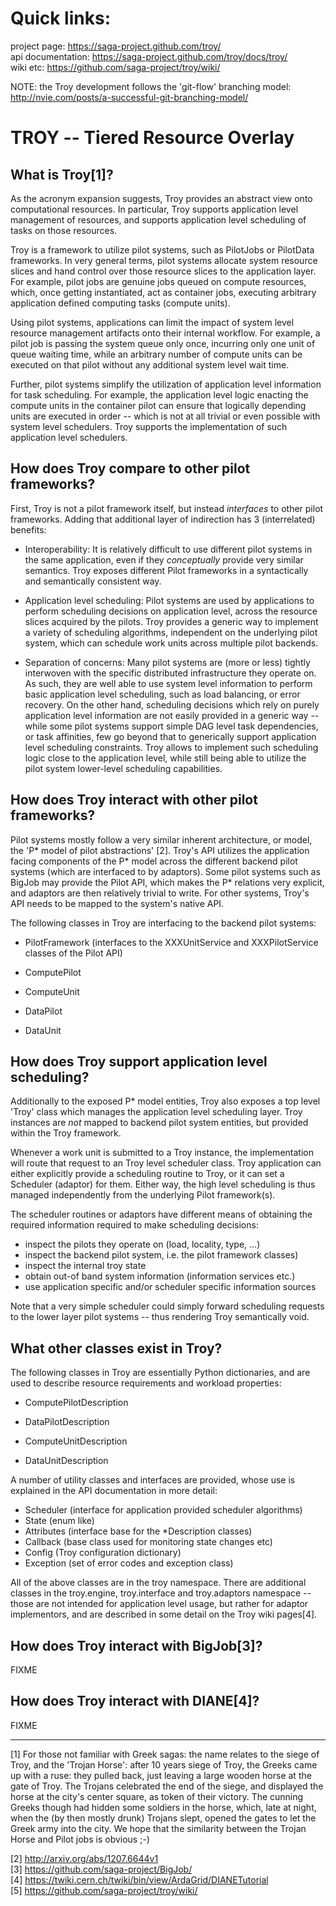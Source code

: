 
Quick links:
============

  project page:       https://saga-project.github.com/troy/                 <br>
  api documentation:  https://saga-project.github.com/troy/docs/troy/       <br>
  wiki etc:           https://github.com/saga-project/troy/wiki/            <br>


NOTE: the Troy development follows the 'git-flow' branching model:
http://nvie.com/posts/a-successful-git-branching-model/



TROY -- Tiered Resource Overlay 
================================================================================

What is Troy[1]?
--------------------------------------------------------------------------------

 As the acronym expansion suggests, Troy provides an abstract view onto
 computational resources.  In particular, Troy supports application level
 management of resources, and supports application level scheduling of tasks on
 those resources.

 Troy is a framework to utilize pilot systems, such as PilotJobs or PilotData
 frameworks.  In very general terms, pilot systems allocate system resource
 slices and hand control over those resource slices to the application layer.
 For example, pilot jobs are genuine jobs queued on compute resources, which,
 once getting instantiated, act as container jobs, executing arbitrary
 application defined computing tasks (compute units).

 Using pilot systems, applications can limit the impact of system level resource
 management artifacts onto their internal workflow.  For example, a pilot job is
 passing the system queue only once, incurring only one unit of queue waiting
 time, while an arbitrary number of compute units can be executed on that pilot
 without any additional system level wait time.  

 Further, pilot systems simplify the utilization of application level
 information for task scheduling.  For example, the application level logic
 enacting the compute units in the container pilot can ensure that logically
 depending units are executed in order -- which is not at all trivial or even
 possible with system level schedulers.  Troy supports the implementation of
 such application level schedulers.


How does Troy compare to other pilot frameworks?
--------------------------------------------------------------------------------

 First, Troy is not a pilot framework itself, but instead *interfaces* to other
 pilot frameworks.  Adding that additional layer of indirection has
 3 (interrelated) benefits:

  * Interoperability:
    It is relatively difficult to use different pilot systems in the same
    application, even if they *conceptually* provide very similar semantics.
    Troy exposes different Pilot frameworks in a syntactically and semantically
    consistent way.

  * Application level scheduling:
    Pilot systems are used by applications to perform scheduling decisions on
    application level, across the resource slices acquired by the pilots.  Troy
    provides a generic way to implement a variety of scheduling algorithms,
    independent on the underlying pilot system, which can schedule work units
    across multiple pilot backends.

  * Separation of concerns:
    Many pilot systems are (more or less) tightly interwoven with the specific
    distributed infrastructure they operate on.  As such, they are well able to
    use system level information to perform basic application level scheduling,
    such as load balancing, or error recovery.  On the other hand, scheduling
    decisions which rely on purely application level information are not easily
    provided in a generic way -- while some pilot systems support simple DAG
    level task dependencies, or task affinities, few go beyond that to
    generically support application level scheduling constraints.  Troy allows
    to implement such scheduling logic close to the application level, while
    still being able to utilize the pilot system lower-level scheduling
    capabilities.


How does Troy interact with other pilot frameworks?
--------------------------------------------------------------------------------

 Pilot systems mostly follow a very similar inherent architecture, or model, the
 'P* model of pilot abstractions' [2].  Troy's API utilizes the application
 facing components of the P* model across the different backend pilot systems
 (which are interfaced to by adaptors).  Some pilot systems such as BigJob may
 provide the Pilot API, which makes the P* relations very explicit, and adaptors
 are then relatively trivial to write.  For other systems, Troy's API needs to
 be mapped to the system's native API.

 The following classes in Troy are interfacing to the backend pilot systems:

   * PilotFramework (interfaces to the XXXUnitService and XXXPilotService classes of
     the Pilot API)
  
   * ComputePilot
   * ComputeUnit

   * DataPilot
   * DataUnit


How does Troy support application level scheduling?
--------------------------------------------------------------------------------

 Additionally to the exposed P* model entities, Troy also exposes a top level
 'Troy' class which manages  the application level scheduling layer.  Troy
 instances  are *not* mapped to backend pilot system entities, but provided
 within the Troy framework.
 
 Whenever a work unit is submitted to a Troy instance, the implementation will
 route that request to an Troy level scheduler class.  Troy application can
 either explicitly provide a scheduling routine to Troy, or it can set
 a Scheduler (adaptor) for them.  Either way, the high level scheduling is thus
 managed independently from the underlying Pilot framework(s).
 
 The scheduler routines or adaptors have different means of obtaining the
 required information required to make scheduling decisions:

   * inspect the pilots they operate on (load, locality, type, ...)
   * inspect the backend pilot system, i.e. the pilot framework classes)
   * inspect the internal troy state
   * obtain out-of band system information (information services etc.)
   * use application specific and/or scheduler specific information sources

 Note that a very simple scheduler could simply forward scheduling requests to
 the lower layer pilot systems -- thus rendering Troy semantically void.



What other classes exist in Troy?
--------------------------------------------------------------------------------

 The following classes in Troy are essentially Python dictionaries, and are used
 to describe resource requirements and workload properties:

   * ComputePilotDescription
   * DataPilotDescription

   * ComputeUnitDescription
   * DataUnitDescription
  
 A number of utility classes and interfaces are provided, whose use is explained
 in the API documentation in more detail:

   * Scheduler  (interface for application provided scheduler algorithms)
   * State      (enum like)
   * Attributes (interface base for the *Description classes)
   * Callback   (base class used for monitoring state changes etc)
   * Config     (Troy configuration dictionary)
   * Exception  (set of error codes and exception class)
   
 All of the above classes are in the troy namespace.  There are additional
 classes in the troy.engine, troy.interface and troy.adaptors namespace -- those
 are not intended for application level usage, but rather for adaptor
 implementors, and are described in some detail on the Troy wiki pages[4].


How does Troy interact with BigJob[3]?
--------------------------------------------------------------------------------

 FIXME


How does Troy interact with DIANE[4]?
--------------------------------------------------------------------------------

 FIXME





--------------------------------------------------------------------------------

[1] For those not familiar with Greek sagas: the name relates to the siege of
    Troy, and the 'Trojan Horse': after 10 years siege of Troy, the Greeks came
    up with a ruse: they pulled back, just leaving a large wooden horse at the
    gate of Troy.  The Trojans celebrated the end of the siege, and displayed
    the horse at the city's center square, as token of their victory.  The
    cunning Greeks though had hidden some soldiers in the horse, which, late at
    night, when the (by then mostly drunk) Trojans slept, opened the gates to
    let the Greek army into the city.  We hope that the similarity between the
    Trojan Horse and Pilot jobs is obvious ;-)

[2] http://arxiv.org/abs/1207.6644v1                               <br>
[3] https://github.com/saga-project/BigJob/                        <br>
[4] https://twiki.cern.ch/twiki/bin/view/ArdaGrid/DIANETutorial    <br>
[5] https://github.com/saga-project/troy/wiki/                     <br>



